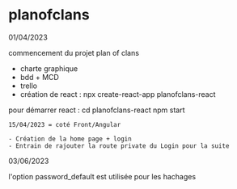 # planofclans

01/04/2023

commencement du projet plan of clans

- charte graphique
- bdd + MCD
- trello
- création de react : npx create-react-app planofclans-react

pour démarrer react :
cd planofclans-react
npm start

    15/04/2023 = coté Front/Angular

    - Création de la home page + login
    - Entrain de rajouter la route private du Login pour la suite

03/06/2023

l'option password_default est utilisée pour les hachages
